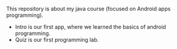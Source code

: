 This repository is about my java course (focused on Android apps programming).

- Intro is our first app, where we learned the basics of android programming.
- Quiz is our first programming lab.